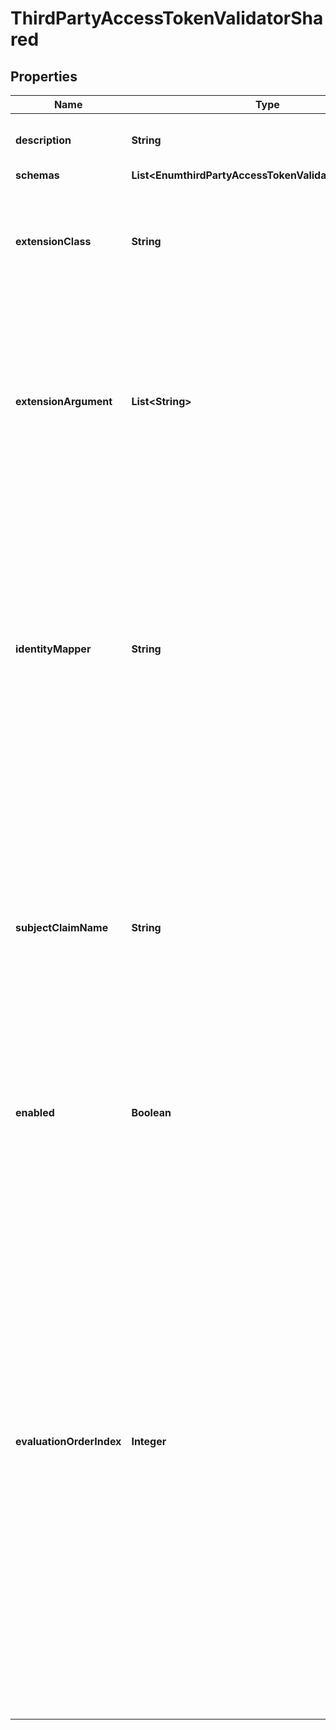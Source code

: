 

# ThirdPartyAccessTokenValidatorShared


## Properties

| Name | Type | Description | Notes |
|------------ | ------------- | ------------- | -------------|
|**description** | **String** | A description for this Access Token Validator |  [optional] |
|**schemas** | **List&lt;EnumthirdPartyAccessTokenValidatorSchemaUrn&gt;** |  |  |
|**extensionClass** | **String** | The fully-qualified name of the Java class providing the logic for the Third Party Access Token Validator. |  |
|**extensionArgument** | **List&lt;String&gt;** | The set of arguments used to customize the behavior for the Third Party Access Token Validator. Each configuration property should be given in the form &#39;name&#x3D;value&#39;. |  [optional] |
|**identityMapper** | **String** | Specifies the name of the Identity Mapper that should be used for associating user entries with Bearer token subject names. The claim name from which to obtain the subject (i.e. the currently logged-in user) may be configured using the subject-claim-name property. |  [optional] |
|**subjectClaimName** | **String** | The name of the token claim that contains the subject, i.e. the logged-in user in an access token. This property goes hand-in-hand with the identity-mapper property and tells the Identity Mapper which field to use to look up the user entry on the server. |  [optional] |
|**enabled** | **Boolean** | Indicates whether this Access Token Validator is enabled for use in Directory Server. |  |
|**evaluationOrderIndex** | **Integer** | When multiple Access Token Validators are defined for a single Directory Server, this property determines the evaluation order for determining the correct validator class for an access token received by the Directory Server. Values of this property must be unique among all Access Token Validators defined within Directory Server but not necessarily contiguous. Access Token Validators with a smaller value will be evaluated first to determine if they are able to validate the access token. |  |



